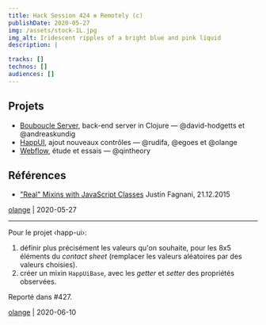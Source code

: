 ```yaml
---
title: Hack Session 424 ✼ Remotely (c)
publishDate: 2020-05-27
img: /assets/stock-1L.jpg
img_alt: Iridescent ripples of a bright blue and pink liquid
description: |

tracks: []
technos: []
audiences: []
---
```


## Projets

* [Bouboucle Server](https://github.com/andreaskundig/bou-serveur), back-end server in Clojure — @david-hodgetts et @andreaskundig
* [HappUI](https://github.com/gongfuio/happui), ajout nouveaux contrôles — @rudifa, @egoes et @olange
* [Webflow](https://webflow.com), étude et essais — @qintheory

## Références

* ["Real" Mixins with JavaScript Classes](https://justinfagnani.com/2015/12/21/real-mixins-with-javascript-classes/#bettermixinsthroughclassexpressions) Justin Fagnani, 21.12.2015

[olange](https://github.com/olange) | 2020-05-27

<hr/>

Pour le projet ‹happ-ui›:

1. définir plus précisément les valeurs qu'on souhaite, pour les 8x5 éléments du _contact sheet_ (remplacer les valeurs aléatoires par des valeurs choisies).
2. créer un mixin `HappUiBase`, avec les _getter_ et _setter_ des propriétés observées.

Reporté dans #427.

[olange](https://github.com/olange) | 2020-06-10


